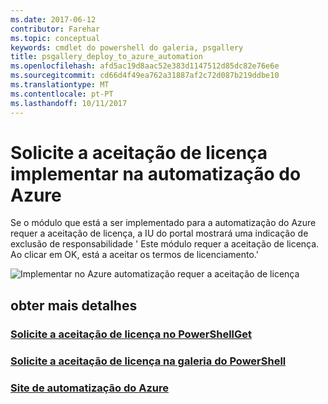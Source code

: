 ```yaml
---
ms.date: 2017-06-12
contributor: Farehar
ms.topic: conceptual
keywords: cmdlet do powershell do galeria, psgallery
title: psgallery_deploy_to_azure_automation
ms.openlocfilehash: afd5ac19d8aac52e383d1147512d85dc82e76e6e
ms.sourcegitcommit: cd66d4f49ea762a31887af2c72d087b219ddbe10
ms.translationtype: MT
ms.contentlocale: pt-PT
ms.lasthandoff: 10/11/2017
---
```

<a name="require-license-acceptance-on-deploy-to-azure-automation"></a>Solicite a aceitação de licença implementar na automatização do Azure
===========================

Se o módulo que está a ser implementado para a automatização do Azure requer a aceitação de licença, a IU do portal mostrará uma indicação de exclusão de responsabilidade ' Este módulo requer a aceitação de licença. Ao clicar em OK, está a aceitar os termos de licenciamento.'


![Implementar no Azure automatização requer a aceitação de licença](Images/DeployToAzureAutomationRequireLicenseAcceptanceDisclaimer.png)


## <a name="more-details"></a>obter mais detalhes
### <a name="require-license-acceptance-in-powershellgetpsgetmodulerequirelicenseacceptancemd"></a>[Solicite a aceitação de licença no PowerShellGet](../psget/module/RequireLicenseAcceptance.md)
### <a name="require-license-acceptance-in-powershell-gallerypsgalleryrequireslicenseacceptancemd"></a>[Solicite a aceitação de licença na galeria do PowerShell](psgallery_requires_license_acceptance.md)
### <a name="azure-automation-websitehttpazuremicrosoftcomen-usservicesautomation"></a>[Site de automatização do Azure](http://azure.microsoft.com/en-us/services/automation/)

